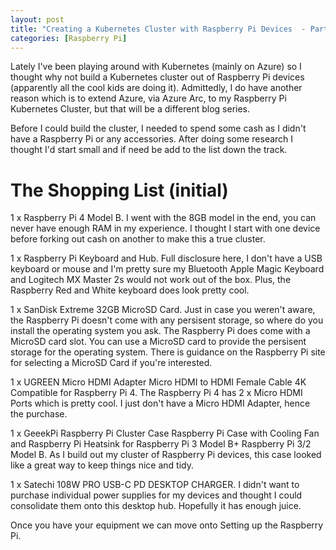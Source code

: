 ```yaml
---
layout: post
title: "Creating a Kubernetes Cluster with Raspberry Pi Devices  - Part 1: The Shopping List"
categories: [Raspberry Pi]
---
```


Lately I've been playing around with Kubernetes (mainly on Azure) so I thought why not build a Kubernetes cluster out of Raspberry Pi devices (apparently all the cool kids are doing it). Admittedly, I do have another reason which is to extend Azure, via Azure Arc, to my Raspberry Pi Kubernetes Cluster, but that will be a different blog series.

Before I could build the cluster, I needed to spend some cash as I didn't have a Raspberry Pi or any accessories. After doing some research I thought I'd start small and if need be add to the list down the track.

# The Shopping List (initial)

1 x Raspberry Pi 4 Model B. I went with the 8GB model in the end, you can never have enough RAM in my experience. I thought I start with one device before forking out cash on another to make this a true cluster.

1 x Raspberry Pi Keyboard and Hub. Full disclosure here, I don't have a USB keyboard or mouse and I'm pretty sure my Bluetooth Apple Magic Keyboard and Logitech MX Master 2s would not work out of the box. Plus, the Raspberry Red and White keyboard does look pretty cool.

1 x SanDisk Extreme 32GB MicroSD Card. Just in case you weren't aware, the Raspberry Pi doesn't come with any persisent storage, so where do you install the operating system you ask. The Raspberry Pi does come with a MicroSD card slot. You can use a MicroSD card to provide the persisent storage for the operating system. There is  guidance on the Raspberry Pi site for selecting a MicroSD Card if you're interested. 

1 x UGREEN Micro HDMI Adapter Micro HDMI to HDMI Female Cable 4K Compatible for Raspberry Pi 4. The Raspberry Pi 4 has 2 x Micro HDMI Ports which is pretty cool. I just don't have a Micro HDMI Adapter, hence the purchase.

1 x GeeekPi Raspberry Pi Cluster Case Raspberry Pi Case with Cooling Fan and Raspberry Pi Heatsink for Raspberry Pi 3 Model B+ Raspberry Pi 3/2 Model B. As I build out my cluster of Raspberry Pi devices, this case looked like a great way to keep things nice and tidy.

1 x Satechi 108W PRO USB-C PD DESKTOP CHARGER. I didn't want to purchase individual power supplies for my devices and thought I could consolidate them onto this desktop hub. Hopefully it has enough juice.

Once you have your equipment we can move onto Setting up the Raspberry Pi.
